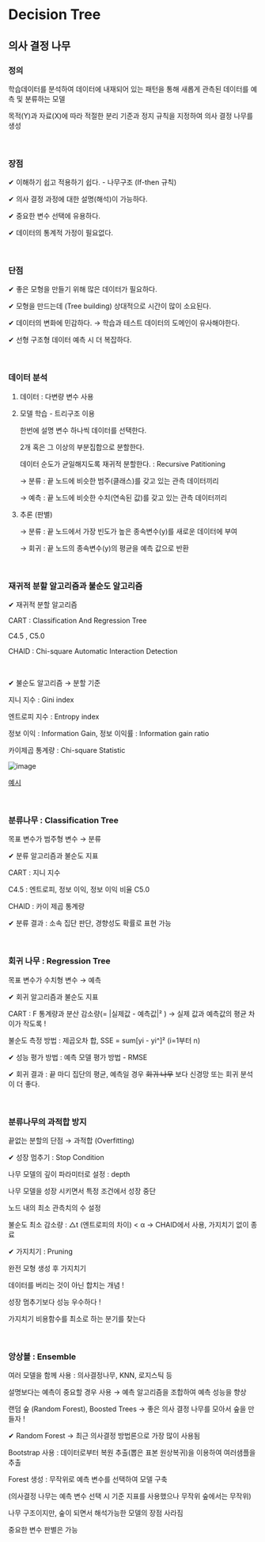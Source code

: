 # Decision Tree

## 의사 결정 나무

### 정의

학습데이터를 분석하여 데이터에 내재되어 있는 패턴을 통해 새롭게 관측된 데이터를 예측 및 분류하는 모델

목적(Y)과 자료(X)에 따라 적절한 분리 기준과 정지 규칙을 지정하여 의사 결정 나무를 생성

</br>

### 장점

✔ 이해하기 쉽고 적용하기 쉽다. - 나무구조 (If-then 규칙)

✔ 의사 결정 과정에 대한 설명(해석)이 가능하다.

✔ 중요한 변수 선택에 유용하다. 

✔ 데이터의 통계적 가정이 필요없다.  

</br>

### 단점

✔ 좋은 모형을 만들기 위해 많은 데이터가 필요하다. 

✔ 모형을 만드는데 (Tree building) 상대적으로 시간이 많이 소요된다. 

✔ 데이터의 변화에 민감하다. → 학습과 테스트 데이터의 도메인이 유사해야한다. 

✔ 선형 구조형 데이터 예측 시 더 복잡하다. 

</br>

### 데이터 분석

1) 데이터 : 다변량 변수 사용

2) 모델 학습 - 트리구조 이용

    한번에 설명 변수 하나씩 데이터를 선택한다.

    2개 혹은 그 이상의 부분집합으로 분할한다. 

    데이터 순도가 균일해지도록 재귀적 분할한다. : Recursive Patitioning

    → 분류 : 끝 노드에 비슷한 범주(클래스)를 갖고 있는 관측 데이터끼리

    → 예측 : 끝 노드에 비슷한 수치(연속된 값)를 갖고 있는 관측 데이터끼리 

3) 추론 (판별) 

    → 분류 : 끝 노드에서 가장 빈도가 높은 종속변수(y)를 새로운 데이터에 부여 

    → 회귀 : 끝 노드의 종속변수(y)의 평균을 예측 값으로 반환

</br>

### 재귀적 분할 알고리즘과 불순도 알고리즘

✔ 재귀적 분할 알고리즘 

 CART : Classification And Regression Tree

 C4.5 , C5.0

 CHAID : Chi-square Automatic Interaction Detection

 </br>
 

✔ 불순도 알고리즘 → 분할 기준

 지니 지수 : Gini index

 엔트로피 지수 : Entropy index

 정보 이익 : Information Gain, 정보 이익률 :  Information gain ratio

 카이제곱 통계량 : Chi-square Statistic

![image](https://user-images.githubusercontent.com/88828858/182009581-78dc65f9-7fc7-4e45-b867-70091f5bc6ca.png)


[예시](https://github.com/sejongresearch/2022.MachineLearning/blob/main/LectureNote/%5B%E1%84%80%E1%85%B5%E1%84%80%E1%85%A8%E1%84%92%E1%85%A1%E1%86%A8%E1%84%89%E1%85%B3%E1%86%B8%5D%5B7%E1%84%8C%E1%85%AE%E1%84%8E%E1%85%A1%5D%20%E1%84%8B%E1%85%B4%E1%84%89%E1%85%A1%E1%84%80%E1%85%A7%E1%86%AF%E1%84%8C%E1%85%A5%E1%86%BC%E1%84%82%E1%85%A1%E1%84%86%E1%85%AE_%E1%84%8B%E1%85%B5%E1%84%85%E1%85%A9%E1%86%AB.pdf)

</br>

### 분류나무 : Classification Tree

목표 변수가 범주형 변수 → 분류

✔ 분류 알고리즘과 불순도 지표  

CART : 지니 지수 

C4.5 : 엔트로피, 정보 이익, 정보 이익 비율 C5.0 

CHAID : 카이 제곱 통계량 

✔ 분류 결과 : 소속 집단 판단, 경향성도 확률로 표현 가능

</br>

### 회귀 나무 : Regression Tree

목표 변수가 수치형 변수 → 예측

✔ 회귀 알고리즘과 불순도 지표 

CART : F 통계량과 분산 감소량(= |실제값 - 예측값|² ) → 실제 값과 예측값의 평균 차이가 작도록 !

불순도 측정 방법 : 제곱오차 합, SSE = sum[yi - yi^]² (i=1부터 n) 

✔ 성능 평가 방법 : 예측 모델 평가 방법 - RMSE

✔ 회귀 결과 : 끝 마디 집단의 평균, 예측일 경우 ~~회귀 나무~~ 보다 신경망 또는 회귀 분석이 더 좋다.

</br>

### 분류나무의 과적합 방지

끝없는 분할의 단점 → 과적합 (Overfitting)

✔ 성장 멈추기 : Stop Condition

나무 모델의 깊이 파라미터로 설정 : depth

나무 모델을 성장 시키면서 특정 조건에서 성장 중단

노드 내의 최소 관측치의 수 설정

불순도 최소 감소량 : △t (엔트로피의 차이) < α → CHAID에서 사용, 가지치기 없이 종료 

✔ 가지치기 : Pruning

완전 모형 생성 후 가지치기

데이터를 버리는 것이 아닌 합치는 개념 !

성장 멈추기보다 성능 우수하다 !

가지치기 비용함수를 최소로 하는 분기를 찾는다

</br>

### 앙상블 : Ensemble

여러 모델을 함께 사용 : 의사결정나무, KNN, 로지스틱 등

설명보다는 예측이 중요할 경우 사용 → 예측 알고리즘을 조합하여 예측 성능을 향상

랜덤 숲 (Random Forest), Boosted Trees → 좋은 의사 결정 나무를 모아서 숲을 만들자 !

✔ Random Forest  → 최근 의사결정 방법론으로 가장 많이 사용됨

Bootstrap 사용 : 데이터로부터 복원 추출(뽑은 표본 원상복귀)을 이용하여 여러샘플을 추출

Forest 생성 : 무작위로 예측 변수를 선택하여 모델 구축 

(의사결정 나무는 예측 변수 선택 시 기준 지표를 사용했으나 무작위 숲에서는 무작위)

나무 구조이지만, 숲이 되면서 해석가능한 모델의 장점 사라짐

중요한 변수 판별은 가능
